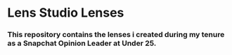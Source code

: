 # Lens Studio Lenses
### This repository contains the lenses i created during my tenure as a Snapchat Opinion Leader at Under 25.
 
